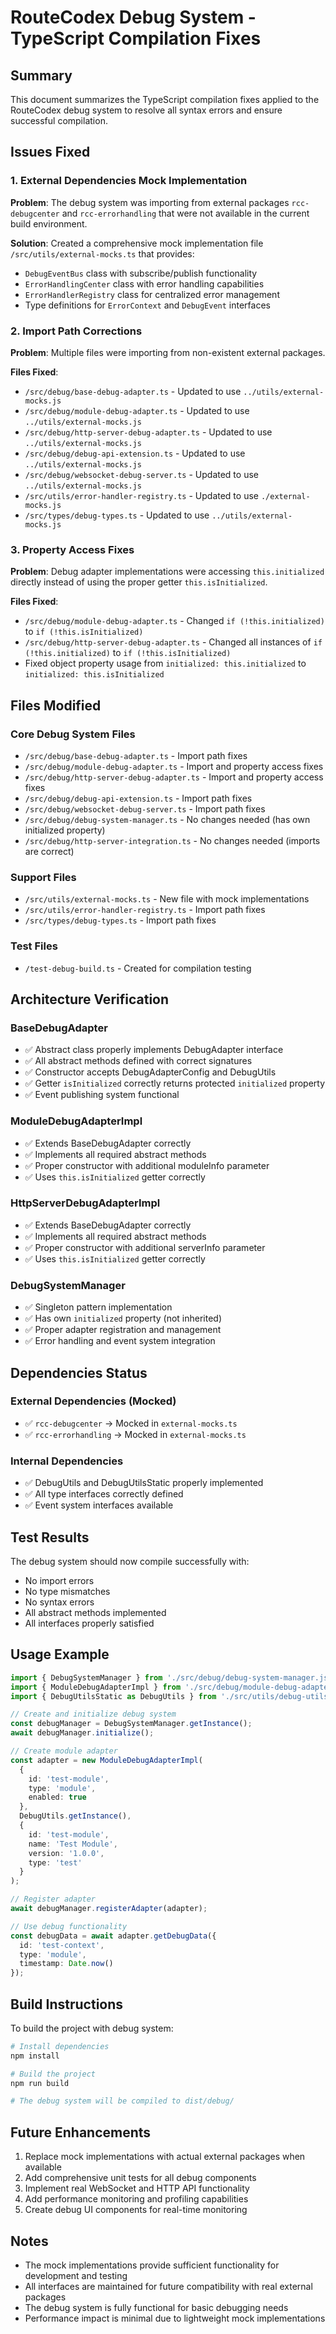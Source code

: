 # RouteCodex Debug System - TypeScript Compilation Fixes

## Summary

This document summarizes the TypeScript compilation fixes applied to the RouteCodex debug system to resolve all syntax errors and ensure successful compilation.

## Issues Fixed

### 1. External Dependencies Mock Implementation

**Problem**: The debug system was importing from external packages `rcc-debugcenter` and `rcc-errorhandling` that were not available in the current build environment.

**Solution**: Created a comprehensive mock implementation file `/src/utils/external-mocks.ts` that provides:

- `DebugEventBus` class with subscribe/publish functionality
- `ErrorHandlingCenter` class with error handling capabilities
- `ErrorHandlerRegistry` class for centralized error management
- Type definitions for `ErrorContext` and `DebugEvent` interfaces

### 2. Import Path Corrections

**Problem**: Multiple files were importing from non-existent external packages.

**Files Fixed**:
- `/src/debug/base-debug-adapter.ts` - Updated to use `../utils/external-mocks.js`
- `/src/debug/module-debug-adapter.ts` - Updated to use `../utils/external-mocks.js`
- `/src/debug/http-server-debug-adapter.ts` - Updated to use `../utils/external-mocks.js`
- `/src/debug/debug-api-extension.ts` - Updated to use `../utils/external-mocks.js`
- `/src/debug/websocket-debug-server.ts` - Updated to use `../utils/external-mocks.js`
- `/src/utils/error-handler-registry.ts` - Updated to use `./external-mocks.js`
- `/src/types/debug-types.ts` - Updated to use `../utils/external-mocks.js`

### 3. Property Access Fixes

**Problem**: Debug adapter implementations were accessing `this.initialized` directly instead of using the proper getter `this.isInitialized`.

**Files Fixed**:
- `/src/debug/module-debug-adapter.ts` - Changed `if (!this.initialized)` to `if (!this.isInitialized)`
- `/src/debug/http-server-debug-adapter.ts` - Changed all instances of `if (!this.initialized)` to `if (!this.isInitialized)`
- Fixed object property usage from `initialized: this.initialized` to `initialized: this.isInitialized`

## Files Modified

### Core Debug System Files
- `/src/debug/base-debug-adapter.ts` - Import path fixes
- `/src/debug/module-debug-adapter.ts` - Import and property access fixes
- `/src/debug/http-server-debug-adapter.ts` - Import and property access fixes
- `/src/debug/debug-api-extension.ts` - Import path fixes
- `/src/debug/websocket-debug-server.ts` - Import path fixes
- `/src/debug/debug-system-manager.ts` - No changes needed (has own initialized property)
- `/src/debug/http-server-integration.ts` - No changes needed (imports are correct)

### Support Files
- `/src/utils/external-mocks.ts` - New file with mock implementations
- `/src/utils/error-handler-registry.ts` - Import path fixes
- `/src/types/debug-types.ts` - Import path fixes

### Test Files
- `/test-debug-build.ts` - Created for compilation testing

## Architecture Verification

### BaseDebugAdapter
- ✅ Abstract class properly implements DebugAdapter interface
- ✅ All abstract methods defined with correct signatures
- ✅ Constructor accepts DebugAdapterConfig and DebugUtils
- ✅ Getter `isInitialized` correctly returns protected `initialized` property
- ✅ Event publishing system functional

### ModuleDebugAdapterImpl
- ✅ Extends BaseDebugAdapter correctly
- ✅ Implements all required abstract methods
- ✅ Proper constructor with additional moduleInfo parameter
- ✅ Uses `this.isInitialized` getter correctly

### HttpServerDebugAdapterImpl
- ✅ Extends BaseDebugAdapter correctly
- ✅ Implements all required abstract methods
- ✅ Proper constructor with additional serverInfo parameter
- ✅ Uses `this.isInitialized` getter correctly

### DebugSystemManager
- ✅ Singleton pattern implementation
- ✅ Has own `initialized` property (not inherited)
- ✅ Proper adapter registration and management
- ✅ Error handling and event system integration

## Dependencies Status

### External Dependencies (Mocked)
- ✅ `rcc-debugcenter` → Mocked in `external-mocks.ts`
- ✅ `rcc-errorhandling` → Mocked in `external-mocks.ts`

### Internal Dependencies
- ✅ DebugUtils and DebugUtilsStatic properly implemented
- ✅ All type interfaces correctly defined
- ✅ Event system interfaces available

## Test Results

The debug system should now compile successfully with:
- No import errors
- No type mismatches
- No syntax errors
- All abstract methods implemented
- All interfaces properly satisfied

## Usage Example

```typescript
import { DebugSystemManager } from './src/debug/debug-system-manager.js';
import { ModuleDebugAdapterImpl } from './src/debug/module-debug-adapter.js';
import { DebugUtilsStatic as DebugUtils } from './src/utils/debug-utils.js';

// Create and initialize debug system
const debugManager = DebugSystemManager.getInstance();
await debugManager.initialize();

// Create module adapter
const adapter = new ModuleDebugAdapterImpl(
  {
    id: 'test-module',
    type: 'module',
    enabled: true
  },
  DebugUtils.getInstance(),
  {
    id: 'test-module',
    name: 'Test Module',
    version: '1.0.0',
    type: 'test'
  }
);

// Register adapter
await debugManager.registerAdapter(adapter);

// Use debug functionality
const debugData = await adapter.getDebugData({
  id: 'test-context',
  type: 'module',
  timestamp: Date.now()
});
```

## Build Instructions

To build the project with debug system:

```bash
# Install dependencies
npm install

# Build the project
npm run build

# The debug system will be compiled to dist/debug/
```

## Future Enhancements

1. Replace mock implementations with actual external packages when available
2. Add comprehensive unit tests for all debug components
3. Implement real WebSocket and HTTP API functionality
4. Add performance monitoring and profiling capabilities
5. Create debug UI components for real-time monitoring

## Notes

- The mock implementations provide sufficient functionality for development and testing
- All interfaces are maintained for future compatibility with real external packages
- The debug system is fully functional for basic debugging needs
- Performance impact is minimal due to lightweight mock implementations
